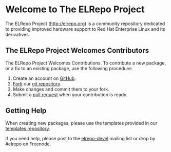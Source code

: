 # Welcome to The ELRepo Project

The ELRepo Project (http://elrepo.org) is a community repository dedicated to providing improved hardware support to Red Hat Enterprise Linux and its derivatives.

## The ELRepo Project Welcomes Contributors

The ELRepo Project Welcomes Contributions. To contribute a new package, or a fix to an existing package, use the following procedure:

1. Create an account on [GitHub](https://github.com/).
2. [Fork](http://help.github.com/fork-a-repo/) our [git repository](https://github.com/elrepo/packages).
3. Make changes and commit them to your fork.
4. Submit a [pull request](http://help.github.com/pull-requests/) when your contribution is ready.

## Getting Help

When creating new packages, please use the templates provided in our [templates repository](https://github.com/elrepo/templates).

If you need help, please post to the [elrepo-devel](http://lists.elrepo.org/mailman/listinfo/elrepo-devel) mailing list or drop by #elrepo on Freenode.

